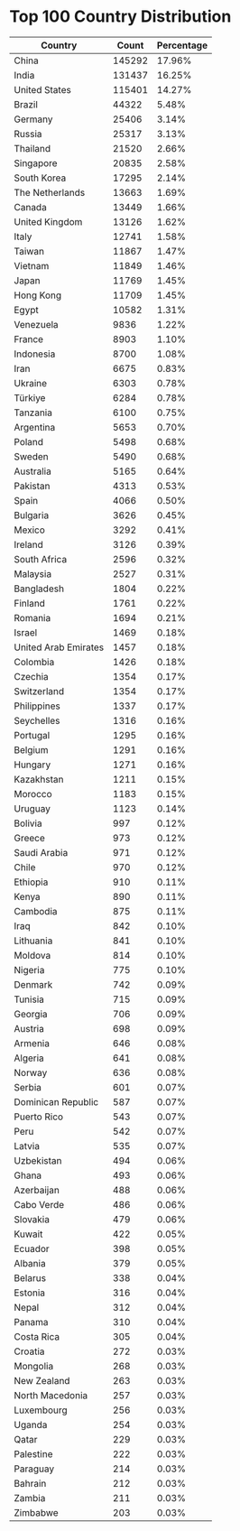 # Top 100 Country Distribution
| Country | Count | Percentage |
|----|----|----|
| China | 145292 | 17.96% |
| India | 131437 | 16.25% |
| United States | 115401 | 14.27% |
| Brazil | 44322 | 5.48% |
| Germany | 25406 | 3.14% |
| Russia | 25317 | 3.13% |
| Thailand | 21520 | 2.66% |
| Singapore | 20835 | 2.58% |
| South Korea | 17295 | 2.14% |
| The Netherlands | 13663 | 1.69% |
| Canada | 13449 | 1.66% |
| United Kingdom | 13126 | 1.62% |
| Italy | 12741 | 1.58% |
| Taiwan | 11867 | 1.47% |
| Vietnam | 11849 | 1.46% |
| Japan | 11769 | 1.45% |
| Hong Kong | 11709 | 1.45% |
| Egypt | 10582 | 1.31% |
| Venezuela | 9836 | 1.22% |
| France | 8903 | 1.10% |
| Indonesia | 8700 | 1.08% |
| Iran | 6675 | 0.83% |
| Ukraine | 6303 | 0.78% |
| Türkiye | 6284 | 0.78% |
| Tanzania | 6100 | 0.75% |
| Argentina | 5653 | 0.70% |
| Poland | 5498 | 0.68% |
| Sweden | 5490 | 0.68% |
| Australia | 5165 | 0.64% |
| Pakistan | 4313 | 0.53% |
| Spain | 4066 | 0.50% |
| Bulgaria | 3626 | 0.45% |
| Mexico | 3292 | 0.41% |
| Ireland | 3126 | 0.39% |
| South Africa | 2596 | 0.32% |
| Malaysia | 2527 | 0.31% |
| Bangladesh | 1804 | 0.22% |
| Finland | 1761 | 0.22% |
| Romania | 1694 | 0.21% |
| Israel | 1469 | 0.18% |
| United Arab Emirates | 1457 | 0.18% |
| Colombia | 1426 | 0.18% |
| Czechia | 1354 | 0.17% |
| Switzerland | 1354 | 0.17% |
| Philippines | 1337 | 0.17% |
| Seychelles | 1316 | 0.16% |
| Portugal | 1295 | 0.16% |
| Belgium | 1291 | 0.16% |
| Hungary | 1271 | 0.16% |
| Kazakhstan | 1211 | 0.15% |
| Morocco | 1183 | 0.15% |
| Uruguay | 1123 | 0.14% |
| Bolivia | 997 | 0.12% |
| Greece | 973 | 0.12% |
| Saudi Arabia | 971 | 0.12% |
| Chile | 970 | 0.12% |
| Ethiopia | 910 | 0.11% |
| Kenya | 890 | 0.11% |
| Cambodia | 875 | 0.11% |
| Iraq | 842 | 0.10% |
| Lithuania | 841 | 0.10% |
| Moldova | 814 | 0.10% |
| Nigeria | 775 | 0.10% |
| Denmark | 742 | 0.09% |
| Tunisia | 715 | 0.09% |
| Georgia | 706 | 0.09% |
| Austria | 698 | 0.09% |
| Armenia | 646 | 0.08% |
| Algeria | 641 | 0.08% |
| Norway | 636 | 0.08% |
| Serbia | 601 | 0.07% |
| Dominican Republic | 587 | 0.07% |
| Puerto Rico | 543 | 0.07% |
| Peru | 542 | 0.07% |
| Latvia | 535 | 0.07% |
| Uzbekistan | 494 | 0.06% |
| Ghana | 493 | 0.06% |
| Azerbaijan | 488 | 0.06% |
| Cabo Verde | 486 | 0.06% |
| Slovakia | 479 | 0.06% |
| Kuwait | 422 | 0.05% |
| Ecuador | 398 | 0.05% |
| Albania | 379 | 0.05% |
| Belarus | 338 | 0.04% |
| Estonia | 316 | 0.04% |
| Nepal | 312 | 0.04% |
| Panama | 310 | 0.04% |
| Costa Rica | 305 | 0.04% |
| Croatia | 272 | 0.03% |
| Mongolia | 268 | 0.03% |
| New Zealand | 263 | 0.03% |
| North Macedonia | 257 | 0.03% |
| Luxembourg | 256 | 0.03% |
| Uganda | 254 | 0.03% |
| Qatar | 229 | 0.03% |
| Palestine | 222 | 0.03% |
| Paraguay | 214 | 0.03% |
| Bahrain | 212 | 0.03% |
| Zambia | 211 | 0.03% |
| Zimbabwe | 203 | 0.03% |
